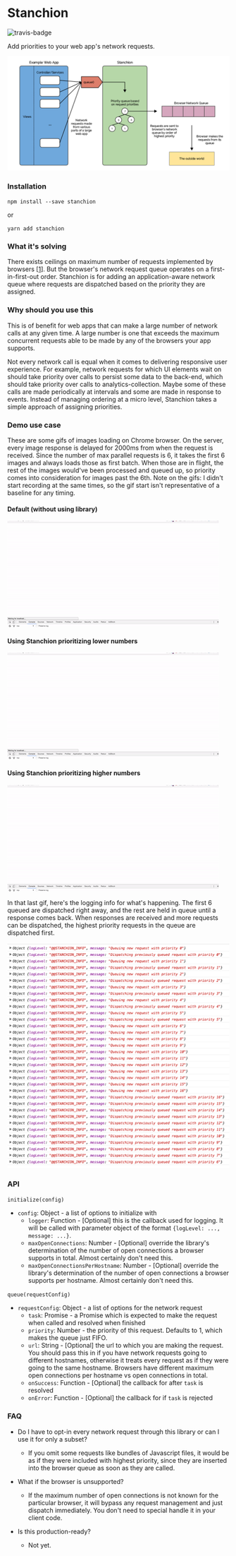 Stanchion
========
![travis-badge](https://travis-ci.org/alixander/Stanchion.svg?branch=master)

Add priorities to your web app's network requests.

![Diagram](https://github.com/alixander/Stanchion/blob/master/docs/stanchion_diagram.png)

### Installation

```
npm install --save stanchion
```

or

```
yarn add stanchion
```

### What it's solving

There exists ceilings on maximum number of requests implemented by browsers [[1](http://www.browserscope.org/?category=network)]. But the browser's network request queue operates on a first-in-first-out order. Stanchion is for adding an application-aware network queue where requests are dispatched based on the priority they are assigned.

### Why should you use this

This is of benefit for web apps that can make a large number of network calls at any given time. A large number is one that exceeds the maximum concurrent requests able to be made by any of the browsers your app supports.

Not every network call is equal when it comes to delivering responsive user experience. For example, network requests for which UI elements wait on should take priority over calls to persist some data to the back-end, which should take priority over calls to analytics-collection. Maybe some of these calls are made periodically at intervals and some are made in response to events. Instead of managing ordering at a micro level, Stanchion takes a simple approach of assigning priorities.  

### Demo use case

These are some gifs of images loading on Chrome browser. On the server, every image response is delayed for 2000ms from when the request is received. Since the number of max parallel requests is 6, it takes the first 6 images and always loads those as first batch. When those are in flight, the rest of the images would've been processed and queued up, so priority comes into consideration for images past the 6th. Note on the gifs: I didn't start recording at the same times, so the gif start isn't representative of a baseline for any timing.

#### Default (without using library)

![Gif of without lib](https://github.com/alixander/Stanchion/blob/master/docs/without_library.gif)

#### Using Stanchion prioritizing lower numbers

![Gif of with lowest priority](https://github.com/alixander/Stanchion/blob/master/docs/priority_lowest.gif)

#### Using Stanchion prioritizing higher numbers

![Gif of with highest priority](https://github.com/alixander/Stanchion/blob/master/docs/priority_highest.gif)

In that last gif, here's the logging info for what's happening. The first 6 queued are dispatched right away, and the rest are held in queue until a response comes back. When responses are received and more requests can be dispatched, the highest priority requests in the queue are dispatched first.

![Logging info console output](https://github.com/alixander/Stanchion/blob/master/docs/console.png)

### API

`initialize(config)`

- `config`: Object - a list of options to initialize with
    - `logger`: Function - [Optional] this is the callback used for logging. It will be called with parameter object of the format `{logLevel: ..., message: ...}`.
    - `maxOpenConnections`: Number - [Optional] override the library's determination of the number of open connections a browser supports in total. Almost certainly don't need this.
    - `maxOpenConnectionsPerHostname`: Number - [Optional] override the library's determination of the number of open connections a browser supports per hostname. Almost certainly don't need this.

`queue(requestConfig)`

- `requestConfig`: Object - a list of options for the network request
    - `task`: Promise - a Promise which is expected to make the request when called and resolved when finished
    - `priority`: Number - the priority of this request. Defaults to 1, which makes the queue just FIFO.
    - `url`: String - [Optional] the url to which you are making the request. You should pass this in if you have network requests going to different hostnames, otherwise it treats every request as if they were going to the same hostname. Browsers have different maximum open connections per hostname vs open connections in total.
    - `onSuccess`: Function - [Optional] the callback for after `task` is resolved
    - `onError`: Function - [Optional] the callback for if `task` is rejected

### FAQ

- Do I have to opt-in every network request through this library or can I use it for only a subset?
  - If you omit some requests like bundles of Javascript files, it would be as if they were included with highest priority, since they are inserted into the browser queue as soon as they are called.

- What if the browser is unsupported?
  - If the maximum number of open connections is not known for the particular browser, it will bypass any request management and just dispatch immediately. You don't need to special handle it in your client code.

- Is this production-ready?
  - Not yet.
